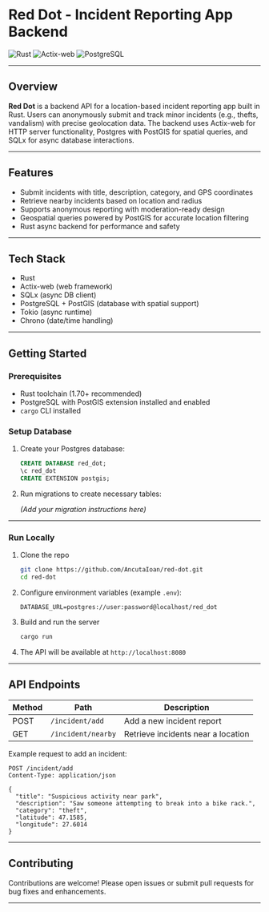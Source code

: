 
# Red Dot - Incident Reporting App Backend

![Rust](https://img.shields.io/badge/Rust-000000?style=flat&logo=rust&logoColor=white)
![Actix-web](https://img.shields.io/badge/Actix--web-00A9FF?style=flat)
![PostgreSQL](https://img.shields.io/badge/PostgreSQL-336791?style=flat&logo=postgresql&logoColor=white)

---

## Overview

**Red Dot** is a backend API for a location-based incident reporting app built in Rust. Users can anonymously submit and track minor incidents (e.g., thefts, vandalism) with precise geolocation data. The backend uses Actix-web for HTTP server functionality, Postgres with PostGIS for spatial queries, and SQLx for async database interactions.

---

## Features

- Submit incidents with title, description, category, and GPS coordinates
- Retrieve nearby incidents based on location and radius
- Supports anonymous reporting with moderation-ready design
- Geospatial queries powered by PostGIS for accurate location filtering
- Rust async backend for performance and safety

---

## Tech Stack

- Rust
- Actix-web (web framework)
- SQLx (async DB client)
- PostgreSQL + PostGIS (database with spatial support)
- Tokio (async runtime)
- Chrono (date/time handling)

---

## Getting Started

### Prerequisites

- Rust toolchain (1.70+ recommended)
- PostgreSQL with PostGIS extension installed and enabled
- `cargo` CLI installed

### Setup Database

1. Create your Postgres database:

   ```sql
   CREATE DATABASE red_dot;
   \c red_dot
   CREATE EXTENSION postgis;
   ```

2. Run migrations to create necessary tables:

   *(Add your migration instructions here)*

---

### Run Locally

1. Clone the repo

   ```bash
   git clone https://github.com/AncutaIoan/red-dot.git
   cd red-dot
   ```

2. Configure environment variables (example `.env`):

   ```env
   DATABASE_URL=postgres://user:password@localhost/red_dot
   ```

3. Build and run the server

   ```bash
   cargo run
   ```

4. The API will be available at `http://localhost:8080`

---

## API Endpoints

| Method | Path              | Description                  |
|--------|-------------------|------------------------------|
| POST   | `/incident/add`   | Add a new incident report    |
| GET    | `/incident/nearby`| Retrieve incidents near a location |

Example request to add an incident:

```http
POST /incident/add
Content-Type: application/json

{
  "title": "Suspicious activity near park",
  "description": "Saw someone attempting to break into a bike rack.",
  "category": "theft",
  "latitude": 47.1585,
  "longitude": 27.6014
}
```

---

## Contributing

Contributions are welcome! Please open issues or submit pull requests for bug fixes and enhancements.

---

